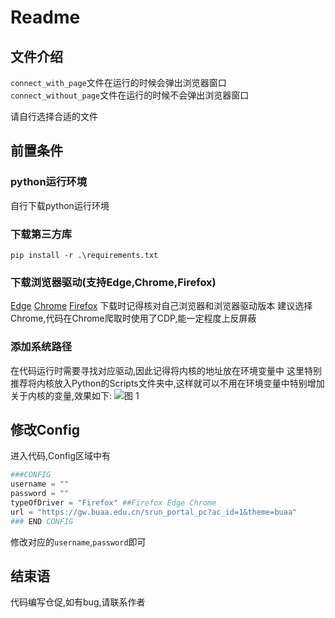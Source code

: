 ﻿# Readme
## 文件介绍
`connect_with_page`文件在运行的时候会弹出浏览器窗口</br>
`connect_without_page`文件在运行的时候不会弹出浏览器窗口

请自行选择合适的文件
## 前置条件
### python运行环境
自行下载python运行环境
### 下载第三方库

```
pip install -r .\requirements.txt
```

### 下载浏览器驱动(支持Edge,Chrome,Firefox)
[Edge](https://developer.microsoft.com/en-us/microsoft-edge/tools/webdriver/)
[Chrome](http://chromedriver.storage.googleapis.com/index.html)
[Firefox](https://github.com/mozilla/geckodriver/releases)
下载时记得核对自己浏览器和浏览器驱动版本
建议选择Chrome,代码在Chrome爬取时使用了CDP,能一定程度上反屏蔽

### 添加系统路径
在代码运行时需要寻找对应驱动,因此记得将内核的地址放在环境变量中
这里特别推荐将内核放入Python的Scripts文件夹中,这样就可以不用在环境变量中特别增加关于内核的变量,效果如下:
![图 1](../images/f219870bcdc39f63b8922ab54183bb61f33b092ad463181ccaf1157c589fb19c.png)  


## 修改Config
进入代码,Config区域中有
```python
###CONFIG
username = ""
password = ""
typeOfDriver = "Firefox" ##Firefox Edge Chrome
url = "https://gw.buaa.edu.cn/srun_portal_pc?ac_id=1&theme=buaa"
### END CONFIG
```
修改对应的`username`,`password`即可

## 结束语
代码编写仓促,如有bug,请联系作者